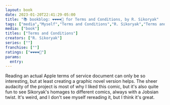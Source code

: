 ```yaml
---
layout: book
date: 2023-01-20T22:41:29-05:00
title: "📚 bookblog: ❤️❤️❤️❤️🖤 for Terms and Conditions, by R. Sikoryak"
tags: ["media","Myself","Terms and Conditions","R. Sikoryak","Terms and Conditions (comic)","terms of service","Apple","Steve Jobs"]
media: ["book"]
titles: ["Terms and Conditions"]
creators: ["R. Sikoryak"]
series: [""]
franchise: [""]
ratings: ["❤️❤️❤️❤️🖤"]
params:
  entry:
---
```

Reading an actual Apple terms of service document can only be so interesting, but at least creating a graphic novel version helps. The sheer audacity of the project is most of why I liked this comic, but it's also quite fun to see Sikoryak's homages to different comics, always with a Jobsian twist. It's weird, and I don't see myself rereading it, but I think it's great.
